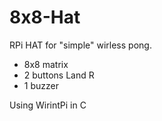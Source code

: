 # 8x8-Hat
RPi HAT for "simple" wirless pong.
- 8x8 matrix
- 2 buttons Land R
- 1 buzzer

Using WirintPi in C
